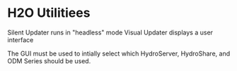 H2O Utilitiees
===============

Silent Updater runs in "headless" mode
Visual Updater displays a user interface

The GUI must be used to intially select which HydroServer, HydroShare, and ODM Series should be used. 
